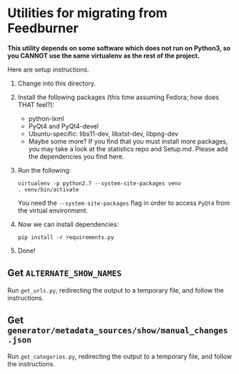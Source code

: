 # Utilities for migrating from Feedburner

**This utility depends on some software which does not run on Python3, so you CANNOT use the same virtualenv as the rest of the project.**

Here are setup instructions.

1. Change into this directory.

2. Install the following packages (this time assuming Fedora; how does THAT feel?):
   * python-lxml
   * PyQt4 and PyQt4-devel
   * Ubuntu-specific: libx11-dev, libxtst-dev, libpng-dev
   * Maybe some more? If you find that you must install more packages, you may take a look at the statistics repo and Setup.md. Please add the dependencies you find here.

1. Run the following:
   ```
   virtualenv -p python2.7 --system-site-packages venv
   . venv/bin/activate
   ```
   You need the `--system-site-packages` flag in order to access `PyQt4` from the virtual environment.


3. Now we can install dependencies:
   ```
   pip install -r requirements.py
   ```

4. Done!

Get `ALTERNATE_SHOW_NAMES`
------------------------

Run `get_urls.py`, redirecting the output to a temporary file, and follow the instructions.


Get `generator/metadata_sources/show/manual_changes.json`
---------------------------------------------------------

Run `get_categories.py`, redirecting the output to a temporary file, and follow the instructions.

